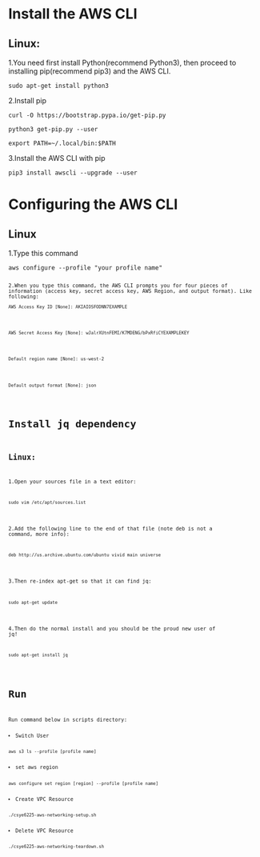 # Install the AWS CLI
## Linux:
1.You need first install Python(recommend Python3), then proceed to installing pip(recommend pip3) and the AWS CLI.
<pre><code>sudo apt-get install python3</code></pre>
2.Install pip
<pre><code>curl -O https://bootstrap.pypa.io/get-pip.py</code></pre>
<pre><code>python3 get-pip.py --user</code></pre>
<pre><code>export PATH=~/.local/bin:$PATH</code></pre>
3.Install the AWS CLI with pip
<pre><code>pip3 install awscli --upgrade --user</code></pre>

# Configuring the AWS CLI
## Linux
1.Type this command
<pre><code>aws configure --profile "your profile name"<pre><code>
2.When you type this command, the AWS CLI prompts you for four pieces of information (access key, secret access key, AWS Region, and output format). Like following:
<pre><code>AWS Access Key ID [None]: AKIAIOSFODNN7EXAMPLE</code></pre>
<pre><code>AWS Secret Access Key [None]: wJalrXUtnFEMI/K7MDENG/bPxRfiCYEXAMPLEKEY</code></pre>
<pre><code>Default region name [None]: us-west-2</code></pre>
<pre><code>Default output format [None]: json</code></pre>

# Install jq dependency 
## Linux:
1.Open your sources file in a text editor:
<pre><code>sudo vim /etc/apt/sources.list</code></pre>
2.Add the following line to the end of that file (note deb is not a command, more info):
<pre><code>deb http://us.archive.ubuntu.com/ubuntu vivid main universe</code></pre>
3.Then re-index apt-get so that it can find jq:
<pre><code>sudo apt-get update </code></pre>
4.Then do the normal install and you should be the proud new user of jq!
<pre><code>sudo apt-get install jq </code></pre>

# Run 
Run command below in scripts directory:
<li>Switch User</li>
<pre><code>aws s3 ls --profile [profile name]</code></pre>
<li>set aws region </li>
<pre><code>aws configure set region [region] --profile [profile name]</code></pre>
<li>Create VPC Resource</li>
<pre><code>./csye6225-aws-networking-setup.sh</code></pre>
<li>Delete VPC Resource</li>
<pre><code>./csye6225-aws-networking-teardown.sh</code></pre>
